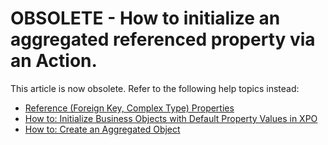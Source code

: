 # OBSOLETE - How to initialize an aggregated referenced property via an Action.

This article is now obsolete. Refer to the following help topics instead:
- [Reference (Foreign Key, Complex Type) Properties](https://docs.devexpress.com/eXpressAppFramework/113572/business-model-design-orm/data-types-supported-by-built-in-editors/reference-foreign-key-complex-type-properties)
- [How to: Initialize Business Objects with Default Property Values in XPO](https://docs.devexpress.com/eXpressAppFramework/113258/business-model-design-orm/business-model-design-with-xpo/how-to-initialize-business-objects-with-default-property-values-in-xpo)
- [How to: Create an Aggregated Object](https://docs.devexpress.com/XPO/2048/examples/how-to-create-an-aggregated-object)
